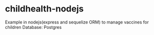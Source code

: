 # childhealth-nodejs
Example in nodejs(express and sequelize ORM)   to manage vaccines for children
Database: Postgres
